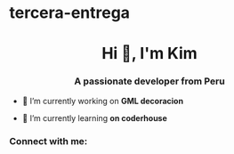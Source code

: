 # tercera-entrega
<h1 align="center">Hi 👋, I'm Kim</h1>
<h3 align="center">A passionate developer from Peru</h3>

- 🔭 I’m currently working on **GML decoracion**

- 🌱 I’m currently learning **on coderhouse**

<h3 align="left">Connect with me:</h3>
<p align="left">
</p>